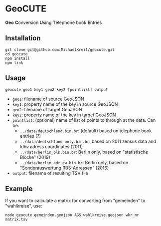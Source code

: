# GeoCUTE
**Geo** **C**onversion **U**sing **T**elephone book **E**ntries

## Installation

```
git clone git@github.com:MichaelKreil/geocute.git
cd geocute
npm install
npm link
```

## Usage

`geocute geo1 key1 geo2 key2 [pointlist] output`
  
- `geo1`: filename of source GeoJSON
- `key1`: property name of the key in source GeoJSON
- `geo2`: filename of target GeoJSON
- `key2`: property name of the key in target GeoJSON
- `pointlist`: (optional) name of list of points to through at the data. Can be:
  - `../data/deutschland.bin.br`: (default) based on telephone book entries (?)
  - `../data/deutschland-only.bin.br`: based on 2011 zensus data and ldbv adress coordinates (2011)
  - `../data/berlin_blk.bin.br`: Berlin only, based on "statistische Blöcke" (2019)
  - `../data/berlin_adr_ew.bin.br`: Berlin only, based on "Sonderauswertung RBS-Adressen" (2016)
- `output`: filename of resulting TSV file

## Example
If you want to calculate a matrix for converting from "gemeinden" to "wahlkreise", use:

`node geocute gemeinden.geojson AGS wahlkreise.geojson wkr_nr matrix.tsv`
